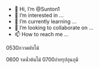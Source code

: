 - 👋 Hi, I’m @Sunton1
- 👀 I’m interested in ...
- 🌱 I’m currently learning ...
- 💞️ I’m looking to collaborate on ...
- 📫 How to reach me ...

<!---
Sunton1/Sunton1 is a ✨ special ✨ repository because its `README.md` (this file) appears on your GitHub profile.
You can click the Preview link to take a look at your changes.
--->0530กวาดฝบไม้
0600 รดน้ำต้นไม้
0700ถ่ายรุปอุนภุมิ

